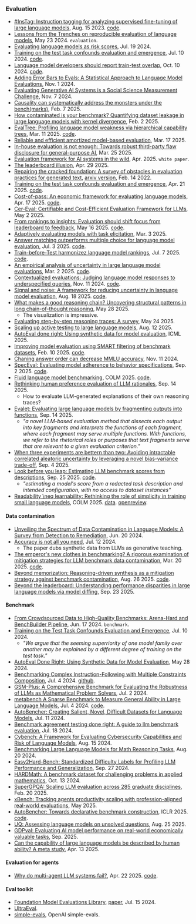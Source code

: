 
### Evaluation

- [#InsTag: Instruction tagging for analyzing supervised fine-tuning of large language models](https://arxiv.org/pdf/2308.07074), Aug. 15 2023. [code](https://github.com/OFA-Sys/InsTag).
- [Lessons from the Trenches on reproducible evaluation of language models](https://arxiv.org/abs/2405.14782), May 23 2024. `evaluation`.
- [Evaluating language models as risk scores](https://arxiv.org/pdf/2407.14614), Jul. 19 2024.
- [Training on the test task confounds evaluation and emergence](https://arxiv.org/pdf/2407.07890?), Jul. 10 2024. [code](https://github.com/socialfoundations/training-on-the-test-task).
- [Language model developers should report train-test overlap](https://arxiv.org/abs/2410.08385), Oct. 10 2024. [code](https://github.com/stanford-crfm/data-overlap).
- [Adding Error Bars to Evals: A Statistical Approach to Language Model Evaluations](https://arxiv.org/pdf/2411.00640), Nov. 1 2024.
- [Evaluating Generative AI Systems is a Social Science Measurement Challenge](https://arxiv.org/pdf/2411.10939), Nov. 7 2024.
- [Causality can systematically address the monsters under the bench(marks)](https://arxiv.org/pdf/2502.05085), Feb. 7 2025.
- [How contaminated is your benchmark? Quantifying dataset leakage in large language models with kernel divergence](https://arxiv.org/pdf/2502.00678), Feb. 2 2025.
- [EvalTree: Profiling language model weakness via hierarchical capability trees](https://arxiv.org/pdf/2503.08893), Mar. 11 2025. [code](https://github.com/Zhiyuan-Zeng/EvalTree).
- [Reliable and efficient amortized model-based evaluation](https://arxiv.org/pdf/2503.13335), Mar. 17 2025.
- [In-house evaluation is not enough: Towards robust third-party flaw disclosure for general-purpose AI](https://arxiv.org/pdf/2503.16861), Mar. 25 2025.
- [Evaluation framework for AI systems in the wild](https://arxiv.org/pdf/2504.16778), Apr. 2025. `white paper`.
- [The leaderboard illusion](https://arxiv.org/pdf/2504.20879), Apr. 29 2025.
- [Repairing the cracked foundation: A survey of obstacles in evaluation practices for generated text](https://www.jair.org/index.php/jair/article/view/13715/26927), [arxiv version](https://arxiv.org/pdf/2202.06935), Feb. 14 2022.
- [Training on the test task confounds evaluation and emergence](https://arxiv.org/pdf/2407.07890), Apr. 21 2025. [code](https://github.com/socialfoundations/training-on-the-test-task).
- [Cost-of-pass: An economic framework for evaluating language models](https://arxiv.org/pdf/2504.13359), Apr. 17 2025. [code](https://github.com/mhamzaerol/Cost-of-Pass).
- [Cer-Eval: Certifiable and Cost-Efficient Evaluation Framework for LLMs](https://arxiv.org/pdf/2505.03814), May 2 2025.
- [From rankings to insights: Evaluation should shift focus from leaderboard to feedback](https://arxiv.org/pdf/2505.06698), May 16 2025. [code](https://github.com/liudan193/Feedbacker).
- [Adaptively evaluating models with task elicitation](https://davisrbrown.com/assets/task_elicitation_initial.pdf), Mar. 3 2025.
- [Answer matching outperforms multiple choice for language model evaluation](https://arxiv.org/pdf/2507.02856), Jul. 3 2025. [code](https://github.com/nikhilchandak/answer-matching).
- [Train-before-Test harmonizez language model rankings](https://arxiv.org/pdf/2507.05195), Jul. 7 2025. [code](https://github.com/socialfoundations/lm-harmony).
- [An empirical analysis of uncertainty in large language model evaluations](https://arxiv.org/pdf/2502.10709), Mar. 2 2025. [code](https://github.com/hasakiXie123/LLM-Evaluator-Uncertainty).
- [Contextualized evaluations: Judging language model responses to underspecified queries](https://arxiv.org/abs/2411.07237), Nov. 11 2024. [code](https://github.com/allenai/ContextEval).
- [Signal and noise: A framework for reducing uncertainty in language model evaluation](https://arxiv.org/pdf/2508.13144), Aug. 18 2025. [code](https://github.com/allenai/signal-and-noise).
- [What makes a good reasoning chain? Uncovering structural patterns in long chain-of-thought reasoning](https://arxiv.org/pdf/2505.22148), May 28 2025.
  - The visualization is impressive.
- [Evaluating step-by-step reasoning traces: A survey](https://arxiv.org/pdf/2502.12289), May 24 2025.
- [Scaling up active testing to large language models](https://arxiv.org/pdf/2508.09093), Aug. 12 2025.
- [AutoEval done right: Using synthetic data for model evaluation](https://openreview.net/pdf?id=S8kbmk12Oo), ICML 2025.
- [Improving model evaluation using SMART filtering of benchmark datasets](https://arxiv.org/pdf/2410.20245), Feb. 10 2025. [code](https://github.com/facebookresearch/ResponsibleNLP/tree/main/SMART-Filtering).
- [Chaning answer order can decrease MMLU accuracy](https://arxiv.org/pdf/2406.19470), Nov. 11 2024.
- [SpecEval: Evaluating model adherence to behavior specifications](https://arxiv.org/pdf/2509.02464), Sep. 2 2025. [code](https://github.com/ahmeda14960/specevaldataset).
- [Fluid language model benchmarking](https://openreview.net/pdf?id=mxcCg9YRqj), COLM 2025. [code](https://github.com/allenai/fluid-benchmarking).
- [Rethinking human preference evaluation of LLM rationales](https://arxiv.org/abs/2509.11026), Sep. 14 2025.
  - How to evaluate LLM-generated explanations of their own reasoning traces?
- [Evalet: Evaluating large language models by fragmenting outputs into functions](https://arxiv.org/abs/2509.11206), Sep. 14 2025.
  - _"a novel LLM-based evaluation method that dissects each output into key fragments and interprets the functions of each fragment, where each fragment may serve multiple functions. With functions, we refer to the rhetorical roles or purposes that text fragments serve that are relevant to a given evaluation criterion."_
- [When three experiments are bettern than two: Avoiding intractable correlated aleatoric uncertainty by leveraging a novel bias-variance trade-off](https://arxiv.org/pdf/2509.04363), Sep. 4 2025.
- [Look before you leap: Estimating LLM benchmark scores from descriptions](https://arxiv.org/pdf/2509.20645), Sep. 25 2025. [code](https://github.com/JJumSSu/PRECOG).
  - _"estimating a model's score from a redacted task description and intended configuration, with no access to dataset instances"_
- [Readability \neq learnability: Rethinking the role of simplicity in training small language models](https://openreview.net/pdf?id=AFMGbq39bQ), COLM 2025. [data](https://huggingface.co/collections/ivnle/llamatales-6716dad1a3113c4c3ea1038e). [openreview](https://openreview.net/forum?id=AFMGbq39bQ#discussion).

#### Data contamination

- [Unveiling the Spectrum of Data Contamination in Language Models: A Survey from Detection to Remediation](https://arxiv.org/pdf/2406.14644), Jun. 20 2024.
- [Accuracy is not all you need](https://arxiv.org/pdf/2407.09141), Jul. 12 2024.
  - The paper dubs synthetic data from LLMs as generative teaching.
- [The emperor's new clothes in benchmarking? A rigorous examination of mitigation strategies for LLM benchmark data contamination](https://arxiv.org/pdf/2503.16402), Mar. 20 2025. [code](https://github.com/ASTRAL-Group/BDC_mitigation_assessment).
- [Beyond memorization: Reasoning-driven synthesis as a mitigation strategy against benchmark contamination](https://arxiv.org/pdf/2509.00072), Aug. 26 2025. [code](https://github.com/TerryJCZhang/BeyondMemorization).
- [Beyond the leaderboard: Understanding performance disparities in large language models via model diffing](https://arxiv.org/pdf/2509.18792), Sep. 23 2025.

#### Benchmark

- [From Crowdsourced Data to High-Quality Benchmarks: Arena-Hard and BenchBuilder Pipeline](https://arxiv.org/pdf/2406.11939), Jun. 17 2024. `benchmark`.
- [Training on the Test Task Confounds Evaluation and Emergence](https://arxiv.org/pdf/2407.07890), Jul. 10 2024.
  - _"We argue that the seeming superriority of one model family over another may be explained by a different degree of training on the test task."_
- [AutoEval Done Right: Using Synthetic Data for Model Evaluation](https://arxiv.org/pdf/2403.07008), May 28 2024.
- [Benchmarking Complex Instruction-Following with Multiple Constraints Composition](https://arxiv.org/pdf/2406.14491), Jul. 4 2024. [github](https://github.com/thu-coai/ComplexBench).
- [GSM-Plus: A Comprehensive Benchmark for Evaluating the Robustness of LLMs as Mathematical Problem Solvers](https://arxiv.org/abs/2402.19255), Jul. 2 2024.
- [metabench A Sparse Benchmark to Measure General Ability in Large Language Models](https://arxiv.org/pdf/2407.12844), Jul. 4 2024. [code](https://github.com/adkipnis/metabench).
- [AutoBencher: Creating Salient, Novel, Difficult Datasets for Language Models](https://arxiv.org/abs/2407.08351), Jul. 11 2024.
- [Benchmark agreement testing done right: A guide to llm benchmark evaluation](https://arxiv.org/pdf/2407.13696), Jul. 18 2024.
- [Cybench: A Framework for Evaluating Cybersecurity Capabilities and Risk of Language Models](https://arxiv.org/pdf/2408.08926), Aug. 15 2024.
- [Benchmarking Large Language Models for Math Reasoning Tasks](https://arxiv.org/pdf/2408.10839), Aug. 20 2024.
- [Easy2Hard-Bench: Standardized Difficulty Labels for Profiling LLM Performance and Generalization](https://arxiv.org/pdf/2409.18433), Sep. 27 2024.
- [HARDMath: A benchmark dataset for challenging problems in applied mathematics](https://arxiv.org/pdf/2410.09988), Oct. 13 2024.
- [SuperGPQA: Scaling LLM evaluation across 285 graduate disciplines](https://arxiv.org/pdf/2502.14739), Feb. 20 2025.
- [xBench: Tracking agents productivity scaling with profession-aligned real-world evaluations](https://xbench.org/files/xbench_profession_v2.4.pdf), May 2025.
- [AutoBencher: Towards declarative benchmark construction](https://openreview.net/pdf?id=ymt4crbbXh), ICLR 2025. [code](https://github.com/XiangLi1999/AutoBencher).
- [UQ: Assessing language models on unsolved questions](https://arxiv.org/pdf/2508.17580), Aug. 25 2025.
- [GDPval: Evaluating AI model performance on real-world economically valuable tasks](https://cdn.openai.com/pdf/d5eb7428-c4e9-4a33-bd86-86dd4bcf12ce/GDPval.pdf), Sep. 2025.
- [Can the capability of large language models be described by human ability? A meta study](https://arxiv.org/pdf/2504.12332), Apr. 13 2025.

#### Evaluation for agents

- [Why do multi-agent LLM systems fail?](https://arxiv.org/pdf/2503.13657), Apr. 22 2025. [code](https://github.com/multi-agent-systems-failure-taxonomy/MAST).

#### Eval toolkit

- [Foundation Model Evaluations Library](https://github.com/aws/fmeval), [paper](https://arxiv.org/pdf/2407.12872), Jul. 15 2024.
- [UltraEval](https://github.com/OpenBMB/UltraEval).
- [simple-evals](https://github.com/openai/simple-evals), OpenAI simple-evals.


